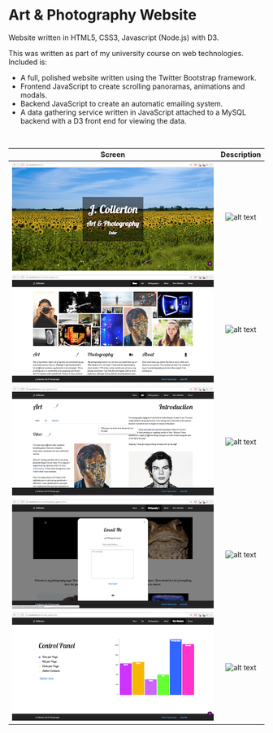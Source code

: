 # Art & Photography Website

Website written in HTML5, CSS3, Javascript (Node.js) with D3.

This was written as part of my university course on web technologies. Included is:

- A full, polished website written using the Twitter Bootstrap framework.
- Frontend JavaScript to create scrolling panoramas, animations and modals.
- Backend JavaScript to create an automatic emailing system.
- A data gathering service written in JavaScript attached to a MySQL backend with a D3 front end for viewing the data.

<br />

Screen	                   | Description  
:-------------------------:|:-------------------------:
![alt text](/README_Images/Home_Screen.png  "Home_Screem")  | ![alt text](/README_Images/Login_Screen.png "Home_Screen")
![alt text](/README_Images/Landing_Page.png  "Landing_Page")  | ![alt text](/README_Images/Login_Screen.png "Home_Screen")
![alt text](/README_Images/Art_Page.png  "Art_Page")  | ![alt text](/README_Images/Login_Screen.png "Home_Screen")
![alt text](/README_Images/Email_Modal.png  "Email_Modal")  | ![alt text](/README_Images/Login_Screen.png "Home_Screen")
![alt text](/README_Images/D3_Statistics_Page.png  "D3_Statistics_Page")  | ![alt text](/README_Images/Login_Screen.png "Home_Screen")

